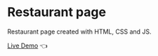 # Restaurant page

Restaurant page created with HTML, CSS and JS.

[Live Demo](https://kuanalex.github.io/restaurant/) :point_left:
